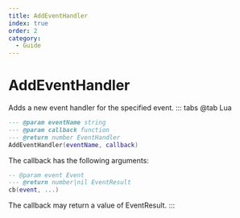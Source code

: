 ```yaml
---
title: AddEventHandler
index: true
order: 2
category:
  - Guide
---
```


# AddEventHandler
Adds a new event handler for the specified event.
::: tabs
@tab Lua
```lua
--- @param eventName string
--- @param callback function
--- @return number EventHandler
AddEventHandler(eventName, callback)
```
The callback has the following arguments:
```lua
-- @param event Event
--- @return number|nil EventResult
cb(event, ...)
```
The callback may return a value of EventResult.
:::
